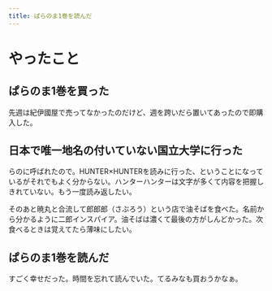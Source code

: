 ```yaml
---
title: ぱらのま1巻を読んだ
---
```


# やったこと

## ぱらのま1巻を買った

先週は紀伊國屋で売ってなかったのだけど、週を跨いだら置いてあったので即購入した。

## 日本で唯一地名の付いていない国立大学に行った

らのに呼ばれたので。HUNTER×HUNTERを読みに行った、ということになっているがそれでもよく分からない。ハンターハンターは文字が多くて内容を把握しきれていない。もう一度読み返したい。

そのあと暁丸と合流して郎郎郎（さぶろう）という店で油そばを食べた。名前から分かるように二郎インスパイア。油そばは濃くて最後の方がしんどかった。次食べるときは覚えてたら薄味にしたい。

## ぱらのま1巻を読んだ

すごく幸せだった。時間を忘れて読んでいた。てるみなも買おうかなぁ。
